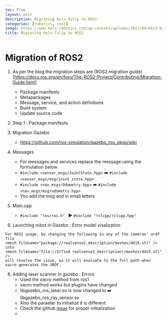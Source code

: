 ```yaml
---
toc: True
layout: post
description: Migrating Kelo Tulip to ROS2
categories: [robotics, ros2]
image: https://www.kelo-robotics.com/wp-content/uploads/2021/04/KELO_Drives_2_cropped.jpg
title: Migrating Kelo Tulip to ROS2
---
```



# Migration of ROS2

1. As per the blog the migration steps are (ROS2 migration guide)[https://docs.ros.org/en/foxy/The-ROS2-Project/Contributing/Migration-Guide.html]
    * Package manifests
    * Metapackages
    * Message, service, and action definitions
    * Build system
    * Update source code
3. Step 1 : Package manifests

4. Migration Gazebo
   * https://github.com/ros-simulation/gazebo_ros_pkgs/wiki

5. Messages 
   * For messages and services replace the message using the formulation below
   * ``` #include <sensor_msgs/JointState.hpp> ``` ➡️ ``` #include <sensor_msgs/msg/joint_state.hpp> ```
   * ``` #include <nav_msgs/Odometry.hpp> ``` ➡️ ``` #include <nav_msgs/msg/odometry.hpp> ```
   * You add the msg and in small letters

6. Main.cpp
   * ``` #include "ros/ros.h"  ``` ▶️ ``` #include "rclcpp/rclcpp.hpp" ```

7. Launching robot in Gazebo : Error model visalization 
```
For ROS2 usage, by changing the following in any of the cameras' urdf file
<mesh filename="package://realsense2_description/meshes/d415.stl" />
into
<mesh filename="file://$(find realsense2_description)/meshes/d415.stl" />
will resolve the issue, as it will evaluate to the full path when xacro generates the URDF.
```

8. Adding laser scanner in gazebo . Errors
    * Used the xacro method from ros1 
    * xacro method works but plugins have changed 
    * libgazebo_ros_laser.so is now changed to ➡️ libgazebo_ros_ray_sensor.so
    * Also the paraeter to initialize it is different 
    * Check the github [issue](https://github.com/ros-simulation/gazebo_ros_pkgs/issues/1266#issuecomment-826249858) for proper initialization
    * 
